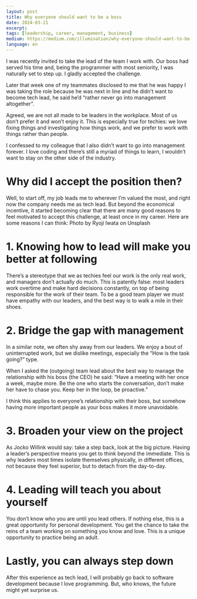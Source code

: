 ```yaml
---
layout: post
title: Why everyone should want to be a boss
date: 2024-03-21
excerpt:
tags: [leadership, career, management, business]
medium: https://medium.com/illumination/why-everyone-should-want-to-be-a-boss-bdbebd80b832
language: en
---
```


I was recently invited to take the lead of the team I work with. Our boss had served his time and, being the programmer with most seniority, I was naturally set to step up. I gladly accepted the challenge.

Later that week one of my teammates disclosed to me that he was happy I was taking the role because he was next in line and he didn’t want to become tech lead, he said he’d “rather never go into management altogether”.

Agreed, we are not all made to be leaders in the workplace. Most of us don’t prefer it and won’t enjoy it. This is especially true for techies: we love fixing things and investigating how things work, and we prefer to work with things rather than people.

I confessed to my colleague that I also didn’t want to go into management forever. I love coding and there’s still a myriad of things to learn, I wouldn’t want to stay on the other side of the industry.

# Why did I accept the position then?

Well, to start off, my job leads me to wherever I’m valued the most, and right now the company needs me as tech lead. But beyond the economical incentive, it started becoming clear that there are many good reasons to feel motivated to accept this challenge, at least once in my career. Here are some reasons I can think:
Photo by Ryoji Iwata on Unsplash

# 1. Knowing how to lead will make you better at following

There’s a stereotype that we as techies feel our work is the only real work, and managers don’t actually do much. This is patently false: most leaders work overtime and make hard decisions constantly, on top of being responsible for the work of their team. To be a good team player we must have empathy with our leaders, and the best way is to walk a mile in their shoes.

# 2. Bridge the gap with management

In a similar note, we often shy away from our leaders. We enjoy a bout of uninterrupted work, but we dislike meetings, especially the “How is the task going?” type.

When I asked the (outgoing) team lead about the best way to manage the relationship with his boss (the CEO) he said: “Have a meeting with her once a week, maybe more. Be the one who starts the conversation, don’t make her have to chase you. Keep her in the loop, be proactive.”

I think this applies to everyone’s relationship with their boss, but somehow having more important people as your boss makes it more unavoidable.

# 3. Broaden your view on the project

As Jocko Willink would say: take a step back, look at the big picture. Having a leader’s perspective means you get to think beyond the immediate. This is why leaders most times isolate themselves physically, in different offices, not because they feel superior, but to detach from the day-to-day.

# 4. Leading will teach you about yourself

You don’t know who you are until you lead others. If nothing else, this is a great opportunity for personal development. You get the chance to take the reins of a team working on something you know and love. This is a unique opportunity to practice being an adult.

# Lastly, you can always step down

After this experience as tech lead, I will probably go back to software development because I love programming. But, who knows, the future might yet surprise us.
